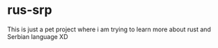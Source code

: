 # rus-srp
This is just a pet project where i am trying to learn more about rust and Serbian language XD
